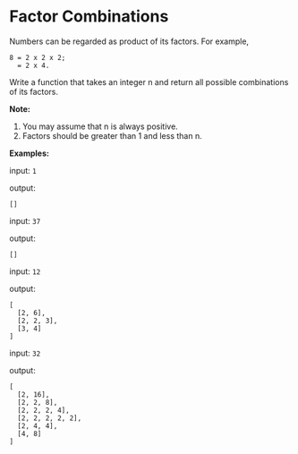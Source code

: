 # Factor Combinations

Numbers can be regarded as product of its factors. For example,
```
8 = 2 x 2 x 2;
  = 2 x 4.
```
Write a function that takes an integer n and return all possible combinations of its factors.

**Note:**

1. You may assume that n is always positive.
2. Factors should be greater than 1 and less than n.

**Examples:**

input: `1`

output: 
```
[]
```
input: `37`

output: 
```
[]
```
input: `12`

output:
```
[
  [2, 6],
  [2, 2, 3],
  [3, 4]
]
```
input: `32`

output:
```
[
  [2, 16],
  [2, 2, 8],
  [2, 2, 2, 4],
  [2, 2, 2, 2, 2],
  [2, 4, 4],
  [4, 8]
]
```
